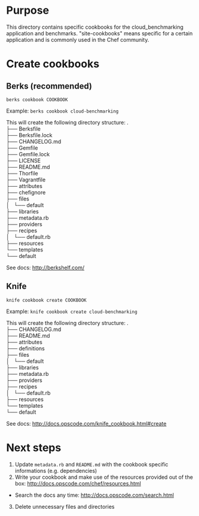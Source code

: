 # Purpose
This directory contains specific cookbooks for the cloud_benchmarking application and benchmarks.
"site-cookbooks" means specific for a certain application and is commonly used in the Chef community.


# Create cookbooks

## Berks (recommended)

`berks cookbook COOKBOOK`

Example: `berks cookbook cloud-benchmarking`

This will create the following directory structure:
.  
├── Berksfile  
├── Berksfile.lock  
├── CHANGELOG.md  
├── Gemfile  
├── Gemfile.lock  
├── LICENSE  
├── README.md  
├── Thorfile  
├── Vagrantfile  
├── attributes  
├── chefignore  
├── files  
│   └── default  
├── libraries  
├── metadata.rb  
├── providers  
├── recipes  
│   └── default.rb  
├── resources  
└── templates  
    └── default  

See docs: http://berkshelf.com/


## Knife

`knife cookbook create COOKBOOK`

Example: `knife cookbook create cloud-benchmarking`

This will create the following directory structure:
.  
├── CHANGELOG.md  
├── README.md  
├── attributes  
├── definitions  
├── files  
│   └── default  
├── libraries  
├── metadata.rb  
├── providers  
├── recipes  
│   └── default.rb  
├── resources  
└── templates  
    └── default  

See docs: http://docs.opscode.com/knife_cookbook.html#create


# Next steps

1. Update `metadata.rb` and `README.md` with the cookbook specific informations (e.g. dependencies)
2. Write your cookbook and make use of the resources provided out of the box: http://docs.opscode.com/chef/resources.html
  * Search the docs any time: http://docs.opscode.com/search.html
3. Delete unnecessary files and directories